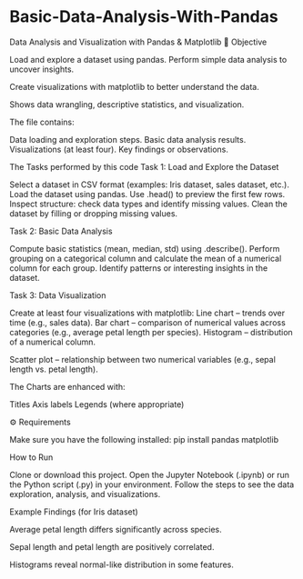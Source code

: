 # Basic-Data-Analysis-With-Pandas
Data Analysis and Visualization with Pandas & Matplotlib
🎯 Objective

Load and explore a dataset using pandas.
Perform simple data analysis to uncover insights.

Create visualizations with matplotlib to better understand the data.

Shows data wrangling, descriptive statistics, and visualization.

The file contains:

Data loading and exploration steps.
Basic data analysis results.
Visualizations (at least four).
Key findings or observations.

The Tasks performed by this code
Task 1: Load and Explore the Dataset

Select a dataset in CSV format (examples: Iris dataset, sales dataset, etc.).
Load the dataset using pandas.
Use .head() to preview the first few rows.
Inspect structure: check data types and identify missing values.
Clean the dataset by filling or dropping missing values.

Task 2: Basic Data Analysis

Compute basic statistics (mean, median, std) using .describe().
Perform grouping on a categorical column and calculate the mean of a numerical column for each group.
Identify patterns or interesting insights in the dataset.

Task 3: Data Visualization

Create at least four visualizations with matplotlib:
Line chart – trends over time (e.g., sales data).
Bar chart – comparison of numerical values across categories (e.g., average petal length per species).
Histogram – distribution of a numerical column.

Scatter plot – relationship between two numerical variables (e.g., sepal length vs. petal length).

The Charts are enhanced with:

Titles
Axis labels
Legends (where appropriate)

⚙️ Requirements

Make sure you have the following installed:
pip install pandas matplotlib

How to Run

Clone or download this project.
Open the Jupyter Notebook (.ipynb) or run the Python script (.py) in your environment.
Follow the steps to see the data exploration, analysis, and visualizations.

Example Findings (for Iris dataset)

Average petal length differs significantly across species.

Sepal length and petal length are positively correlated.

Histograms reveal normal-like distribution in some features.
